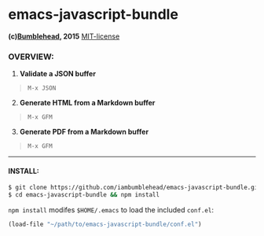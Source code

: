 emacs-javascript-bundle
=======================
**(c)[Bumblehead][0], 2015** [MIT-license](#license)  

### OVERVIEW:

 1. **Validate a JSON buffer**
 
 > `M-x JSON`
 
 2. **Generate HTML from a Markdown buffer**
 
 > `M-x GFM`

 3. **Generate PDF from a Markdown buffer**
 
 > `M-x GFM` 


[0]: http://www.bumblehead.com                            "bumblehead"

---------------------------------------------------------
#### <a id="install"></a>INSTALL:

```bash
$ git clone https://github.com/iambumblehead/emacs-javascript-bundle.git
$ cd emacs-javascript-bundle && npm install
```
 
`npm install` modifes `$HOME/.emacs` to load the included `conf.el`:
 
```lisp
(load-file "~/path/to/emacs-javascript-bundle/conf.el")
```
